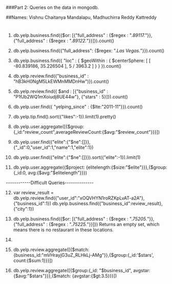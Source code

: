 ###Part 2: Queries on the data in mongodb.

##Names: Vishnu Chaitanya Mandalapu, Madhuchirra Reddy Kattreddy

#
1.	db.yelp.business.find({$or: [{"full_address" : {$regex : ".*89117.*"}},{"full_address" : {$regex : ".*89122.*"}}]}).count()

2.	db.yelp.business.find({"full_address": {$regex: ".*Las Vegas.*"}}).count()

3.	 db.yelp.business.find({ "loc" : { $geoWithin : { $centerSphere: [ [ -80.839186, 35.226504 ], 5 / 3963.2 ] } } }).count()

4.	db.yelp.review.find({"business_id" : "hB3kH0NgM5LkEWMnMMDnHw")}).count()


5.	db.yelp.review.find({ $and : [{"business_id" : "P1fJb2WQ1mXoiudj8UE44w"}, {"stars" : 5}]}).count()

6.	db.yelp.user.find({ "yelping_since" : {$lte:"2011-11"}}).count()

7.	db.yelp.tip.find().sort({"likes":-1}).limit(1).pretty()

8.	db.yelp.user.aggregate([{$group:{_id:"review_count",averageReviewCount:{$avg:"$review_count"}}}])

9.	db.yelp.user.find({"elite":{"$ne":[]}},{"_id":0,"user_id":1,"name":1,"elite":1})

10.	db.yelp.user.find({"elite":{"$ne":[]}}).sort({"elite":-1}).limit(1)

11.	db.yelp.user.aggregate({$project: {elitelength:{$size:"$elite"}}},{$group:{_id:0, avg:{$avg:"$elitelength"}}})

------------Difficult Queries--------------

12.	var review_result = db.yelp.review.find({"user_id":"xOQVHYN1roRZKpLvAT-a2A"},{"business_id":1})
	  db.yelp.business.find({"business_id":review_result},{"city":1})

13.	db.yelp.business.find({$or: [{"full_address" : {$regex : ".*75205.*"}},{"full_address" : {$regex : ".*75225.*"}}]})
	Returns an empty set, which means there is no restaurant in these locations.

14.	

15.	db.yelp.review.aggregate([{$match:{business_id:"mVHrayjG3uZ_RLHkLj-AMg"}},{$group:{_id:'$stars', count:{$sum:1}}}])

16.	db.yelp.review.aggregate([{$group:{_id: "$business_id", avgstar:{$avg:"$stars"}}},{$match: {avgstar:{$gt:3.5}}}])
